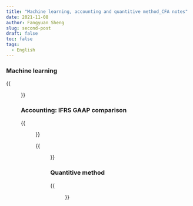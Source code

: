 ```yaml
---
title: "Machine learning, accounting and quantitive method_CFA notes"
date: 2021-11-08
author: Fangyuan Sheng
slug: second-post
draft: false
toc: false
tags:
  - English
---
```



### Machine learning

{{<figure src="https://hellenshengfy.github.io/F3C97831-4D97-4536-AD7A-B35925676115.jpeg">}}

 
 

### Accounting: IFRS GAAP comparison

{{<figure src="https://hellenshengfy.github.io/208820E7-19C4-43F6-B43E-293198DA5691.jpeg">}}
 

{{<figure src="https://hellenshengfy.github.io/9D488CC4-7015-4CF6-8CAC-047081A82735.jpeg">}}



### Quantitive method

 {{<figure src="https://hellenshengfy.github.io/A23C760B-07E7-425B-B9FF-32F731EA54DF.jpeg">}}


